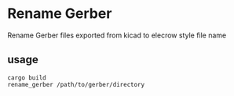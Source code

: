 # Rename Gerber
Rename Gerber files exported from kicad to elecrow style file name

## usage
```cargo build```   
```rename_gerber /path/to/gerber/directory```